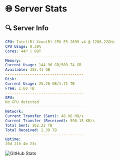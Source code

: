 # 🌐 Server Stats
## 🔍 Server Info
```yaml
CPU: Intel(R) Xeon(R) CPU E5-2699 v4 @ 1286.22GHz
CPU Usage: 0.30%
Cores: 44P | 88T
-----------------------------------
Memory:
Current Usage: 144.96 GB/503.74 GB
Available: 355.41 GB
-----------------------------------
Disk:
Current Usage: 25.26 GB/1.71 TB
Free: 1.60 TB
-----------------------------------
GPU:
No GPU detected
-----------------------------------
Network:
Current Transfer (Sent): 46.06 MB/s
Current Transfer (Received): 590.18 KB/s
Total Sent: 162.22 TB
Total Received: 2.39 TB
-----------------------------------
Uptime:
20d 21h 4m 23s
```
![GitHub Stats](https://img.shields.io/badge/Updated-2025-02-28_19:47:41-blue)